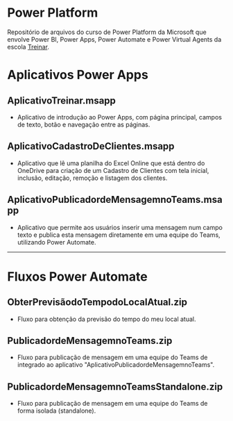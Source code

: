 # Power Platform
Repositório de arquivos do curso de Power Platform da Microsoft que envolve Power BI, Power Apps, Power Automate e Power Virtual Agents da escola [Treinar](https://treinarminas.com.br/).

# Aplicativos Power Apps
## AplicativoTreinar.msapp

<ul>
<li>Aplicativo de introdução ao Power Apps, com página principal, campos de texto, botão e navegação entre as páginas.</li>
</ul>

## AplicativoCadastroDeClientes.msapp

<ul>
<li>Aplicativo que lê uma planilha do Excel Online que está dentro do OneDrive para criação de um Cadastro de Clientes com tela inicial, inclusão, editação, remoção e listagem dos clientes.</li>
</ul>

## AplicativoPublicadordeMensagemnoTeams.msapp

<ul>
<li>Aplicativo que permite aos usuários inserir uma mensagem num campo texto e publica esta mensagem diretamente em uma equipe do Teams, utilizando Power Automate.</li>
</ul>

<hr>

# Fluxos Power Automate
## ObterPrevisãodoTempodoLocalAtual.zip

<ul>
<li>Fluxo para obtenção da previsão do tempo do meu local atual.</li>
</ul>

## PublicadordeMensagemnoTeams.zip

<ul>
<li>Fluxo para publicação de mensagem em uma equipe do Teams de integrado ao aplicativo "AplicativoPublicadordeMensagemnoTeams".</li>
</ul>

## PublicadordeMensagemnoTeamsStandalone.zip

<ul>
<li>Fluxo para publicação de mensagem em uma equipe do Teams de forma isolada (standalone).</li>
</ul>
